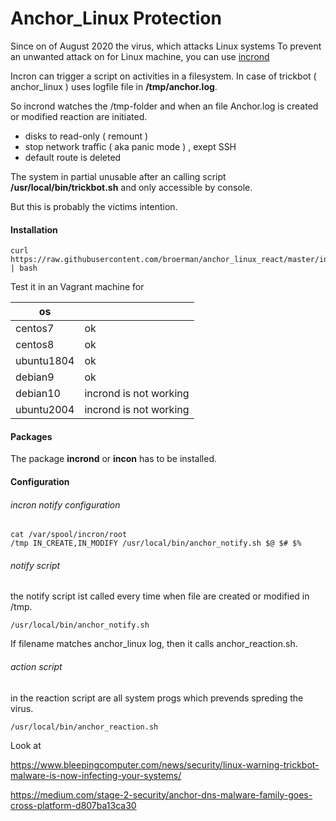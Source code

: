 # Anchor_Linux Protection

Since on of August 2020 the virus, which attacks Linux systems To prevent an unwanted attack on for Linux machine, you can use [incrond](https://github.com/blt/incron)

Incron can trigger a script on activities in a filesystem. In case of trickbot ( anchor_linux ) uses logfile file in   **/tmp/anchor.log**. 

So incrond watches the /tmp-folder and when an file Anchor.log is created or modified reaction are initiated.

- disks to read-only ( remount )
- stop network traffic ( aka panic mode ) , exept SSH
- default route is deleted

The system in partial unusable  after an  calling  script  **/usr/local/bin/trickbot.sh** and only accessible by console.

But  this is probably the victims intention.

#### Installation 

    curl https://raw.githubusercontent.com/broerman/anchor_linux_react/master/install.sh | bash 

Test it in an Vagrant machine for

| os         |                        |
| ---------- | ---------------------- |
| centos7    | ok                     |
| centos8    | ok                     |
| ubuntu1804 | ok                     |
| debian9    | ok                     |
| debian10   | incrond is not working |
| ubuntu2004 | incrond is not working |

  

#### Packages

The package **incrond**  or **incon** has to be installed.

#### Configuration

###### incron notify configuration  

    cat /var/spool/incron/root
    /tmp IN_CREATE,IN_MODIFY /usr/local/bin/anchor_notify.sh $@ $# $%

###### notify script

the notify script ist called every time when file are created or modified in /tmp.  

    /usr/local/bin/anchor_notify.sh

If filename matches anchor_linux log, then it calls anchor_reaction.sh.

###### action script

in the reaction script are all system progs which prevends spreding the virus.



    /usr/local/bin/anchor_reaction.sh



Look at 

https://www.bleepingcomputer.com/news/security/linux-warning-trickbot-malware-is-now-infecting-your-systems/

https://medium.com/stage-2-security/anchor-dns-malware-family-goes-cross-platform-d807ba13ca30
